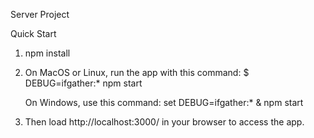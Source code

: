 Server Project

Quick Start
1. npm install
2. On MacOS or Linux, run the app with this command:
   $ DEBUG=ifgather:* npm start

   On Windows, use this command:
   set DEBUG=ifgather:* & npm start
3. Then load http://localhost:3000/ in your browser to access the app.



